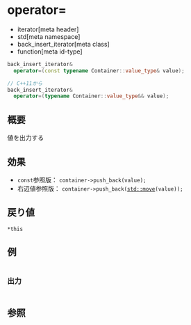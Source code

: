 # operator=
* iterator[meta header]
* std[meta namespace]
* back_insert_iterator[meta class]
* function[meta id-type]

```cpp
back_insert_iterator&
  operator=(const typename Container::value_type& value);

// C++11から
back_insert_iterator&
  operator=(typename Container::value_type&& value);
```

## 概要
値を出力する


## 効果
- `const`参照版： `container->push_back(value);`
- 右辺値参照版： `container->push_back(`[`std::move`](/reference/utility/move.md)`(value));`


## 戻り値
`*this`

## 例
```cpp
```

### 出力
```
```

## 参照
